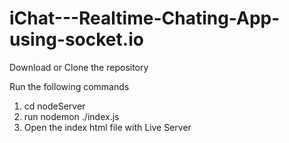 # iChat---Realtime-Chating-App-using-socket.io

Download or Clone the repository

Run the following commands 
1. cd nodeServer
2. run nodemon ./index.js
3. Open the index html file with Live Server

